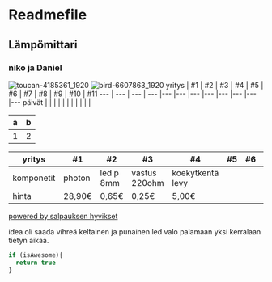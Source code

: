 # Readmefile
## Lämpömittari
### niko ja Daniel
![toucan-4185361_1920](https://user-images.githubusercontent.com/91183139/134325272-ba25a215-ef84-407e-8722-627107a25636.jpg)
  ![bird-6607863_1920](https://user-images.githubusercontent.com/91183139/134325617-a525e35e-a9d1-4118-b32a-ff88616bcbf5.jpg)
yritys | #1 | #2 | #3 | #4 | #5 | #6 | #7 | #8 | #9 | #10 | #11
--- | --- | --- | --- |--- |--- |--- |--- |--- |--- |--- |---
päivät |   |   |   |   |   |   |   |   |   |  | 


a | b
------------ | -------------
 1 | 2



yritys | #1 | #2 | #3 | #4 | #5 | #6 | #7 | #8 | #9 | #10 | #11
--- | --- | --- | --- |--- |--- |--- |--- |--- |--- |--- |---
komponetit |photon   |led p 8mm   | vastus 220ohm  |koekytkentä levy   |   |   |   |   |   |  | 
hinta  |28,90€   | 0,65€  | 0,25€  | 5,00€  |   |   |   |   |   |  | 


[powered by salpauksen hyvikset](https://www.salpaus.fi/opiskelija/)  

 idea oli saada vihreä keltainen ja punainen led valo palamaan yksi kerralaan tietyn aikaa.
 
 
```javascript
if (isAwesome){
  return true
}
```
